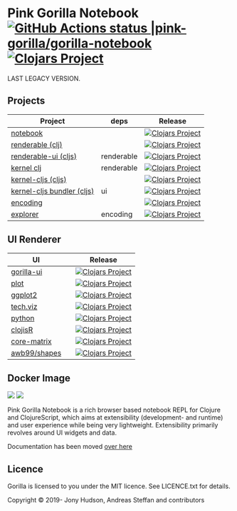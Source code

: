 # Pink Gorilla Notebook [![GitHub Actions status |pink-gorilla/gorilla-notebook](https://github.com/pink-gorilla/gorilla-notebook/workflows/CI/badge.svg)](https://github.com/pink-gorilla/gorilla-notebook/actions?workflow=CI)[![Clojars Project](https://img.shields.io/clojars/v/org.pinkgorilla/gorilla-notebook.svg)](https://clojars.org/org.pinkgorilla/gorilla-notebook)


LAST LEGACY VERSION.

## Projects

<!-- projects -->
| Project | deps |Release |
|---------|---------|---------|
|[notebook](https://github.com/pink-gorilla/gorilla-notebook)  | |[![Clojars Project](https://img.shields.io/clojars/v/org.pinkgorilla/gorilla-notebook.svg)](https://clojars.org/org.pinkgorilla/gorilla-notebook)
|[renderable (clj)](https://github.com/pink-gorilla/gorilla-renderable) | | [![Clojars Project](https://img.shields.io/clojars/v/org.pinkgorilla/gorilla-renderable.svg)](https://clojars.org/org.pinkgorilla/gorilla-renderable)
|[renderable-ui (cljs)](https://github.com/pink-gorilla/gorilla-renderable-ui) | renderable | [![Clojars Project](https://img.shields.io/clojars/v/org.pinkgorilla/gorilla-renderable-ui.svg)](https://clojars.org/org.pinkgorilla/gorilla-renderable-ui)
| [kernel clj](https://github.com/pink-gorilla/gorilla-middleware) | renderable | [![Clojars Project](https://img.shields.io/clojars/v/org.pinkgorilla/gorilla-middleware.svg)](https://clojars.org/org.pinkgorilla/gorilla-middleware)
| [kernel-cljs (cljs)](https://github.com/pink-gorilla/kernel-cljs-shadow) | | [![Clojars Project](https://img.shields.io/clojars/v/org.pinkgorilla/kernel-cljs-shadow.svg)](https://clojars.org/org.pinkgorilla/kernel-cljs-shadow)
| [kernel-cljs bundler (cljs)](https://github.com/pink-gorilla/kernel-cljs-shadowdeps) | ui | [![Clojars Project](https://img.shields.io/clojars/v/org.pinkgorilla/kernel-cljs-shadowdeps.svg)](https://clojars.org/org.pinkgorilla/kernel-cljs-shadowdeps)
| [encoding ](https://github.com/pink-gorilla/notebook-encoding)|  | [![Clojars Project](https://img.shields.io/clojars/v/org.pinkgorilla/notebook-encoding.svg)](https://clojars.org/org.pinkgorilla/notebook-encoding)
| [explorer](https://github.com/pink-gorilla/gorilla-explore) | encoding | [![Clojars Project](https://img.shields.io/clojars/v/org.pinkgorilla/gorilla-explore.svg)](https://clojars.org/org.pinkgorilla/gorilla-explore)

## UI Renderer

| UI |  |Release |
|---------|---------|---------|
|[gorilla-ui](https://github.com/pink-gorilla/gorilla-ui) |  | [![Clojars Project](https://img.shields.io/clojars/v/org.pinkgorilla/gorilla-ui.svg)](https://clojars.org/org.pinkgorilla/gorilla-ui)
|[plot](https://github.com/pink-gorilla/gorilla-plot) | | [![Clojars Project](https://img.shields.io/clojars/v/org.pinkgorilla/gorilla-plot.svg)](https://clojars.org/org.pinkgorilla/gorilla-plot)
|[ggplot2](https://github.com/pink-gorilla/gg4clj) | | [![Clojars Project](https://img.shields.io/clojars/v/org.pinkgorilla/gg4clj.svg)](https://clojars.org/org.pinkgorilla/gg4clj)
|[tech.viz](https://github.com/pink-gorilla/tech.viz) | | [![Clojars Project](https://img.shields.io/clojars/v/org.pinkgorilla/tech.viz.svg)](https://clojars.org/org.pinkgorilla/tech.viz)
|[python](https://github.com/pink-gorilla/python-gorilla) | | [![Clojars Project](https://img.shields.io/clojars/v/org.pinkgorilla/python-gorilla.svg)](https://clojars.org/org.pinkgorilla/python-gorilla)
|[clojisR](https://github.com/pink-gorilla/clojisr-gorilla) | | [![Clojars Project](https://img.shields.io/clojars/v/org.pinkgorilla/clojisr-gorilla.svg)](https://clojars.org/org.pinkgorilla/clojisr-gorilla)|[example ta](https://github.com/pink-gorilla/trateg) | | [![Clojars Project](https://img.shields.io/clojars/v/org.pinkgorilla/ta.svg)](https://clojars.org/org.pinkgorilla/ta)
|[core-matrix](https://github.com/pink-gorilla/core-matrix-gorilla)| | [![Clojars Project](https://img.shields.io/clojars/v/pinkgorilla-ui-core-matrix)](https://clojars.org/org.pinkgorilla/pinkgorilla-ui-core-matrix)
|[awb99/shapes](https://github.com/pink-gorilla/ui-shapes) | | [![Clojars Project](https://img.shields.io/clojars/v/awb99/shapes)](https://clojars.org/org.pinkgorilla/ui-shapes)



<!-- /projects -->

## Docker Image
<!-- [![dockeri.co](https://dockeri.co/image/pinkgorillawb/gorilla-notebook)](https://hub.docker.com/r/pinkgorillawb/gorilla-notebook) -->
[![](https://images.microbadger.com/badges/version/pinkgorillawb/gorilla-notebook.svg)](https://microbadger.com/images/pinkgorillawb/gorilla-notebook "Get your own version badge on microbadger.com")
[![](https://images.microbadger.com/badges/image/pinkgorillawb/gorilla-notebook.svg)](https://microbadger.com/images/pinkgorillawb/gorilla-notebook "Get your own image badge on microbadger.com")

Pink Gorilla Notebook is a rich browser based notebook REPL for Clojure and ClojureScript, which aims at extensibility
 (development- and runtime) and user experience while being very lightweight. Extensibility primarily revolves around
  UI widgets and data.

Documentation has been moved [over here](https://pink-gorilla.github.io/)

## Licence

Gorilla is licensed to you under the MIT licence. See LICENCE.txt for details.

Copyright © 2019- Jony Hudson, Andreas Steffan and contributors
